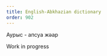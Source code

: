 ```yaml
---
title: English-Abkhazian dictionary
order: 902
---
```


<dl>
  <dt>Аурыс - апсуа жәар</dt>
</dl>

<p>
  <i class="fas fa-person-digging"></i>
  Work in progress
</p>

